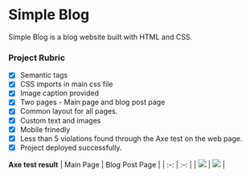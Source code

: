 # Simple Blog

Simple Blog is a blog website built with HTML and CSS.

### Project Rubric

- [x] Semantic tags
- [x] CSS imports in main css file
- [x] Image caption provided
- [x] Two pages - Main page and blog post page
- [x] Common layout for all pages.
- [x] Custom text and images
- [x] Mobile frinedly
- [x] Less than 5 violations found through the Axe test on the web page.
- [x] Project deployed successfully.

**Axe test result**
| Main Page | Blog Post Page |
| :-: | :-: |
| <img src='https://user-images.githubusercontent.com/74545780/229312283-1c825228-55e7-442f-a45c-3a89514bd8d5.jpg' /> | <img src='https://user-images.githubusercontent.com/74545780/229312282-1b2ea71b-9da8-44ae-84da-14f3251c1a5d.jpg' /> |
